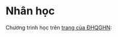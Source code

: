 # Nhân học

Chương trình học trên [trang của ĐHQGHN](https://ussh.vnu.edu.vn/vi/dao-tao/nganh-nhan-hoc/):
